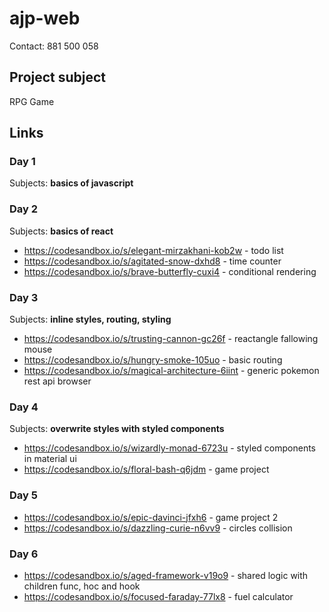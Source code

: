 # ajp-web
Contact: 881 500 058

## Project subject
RPG Game

## Links
### Day 1
Subjects: **basics of javascript**

### Day 2
Subjects: **basics of react**
* https://codesandbox.io/s/elegant-mirzakhani-kob2w - todo list
* https://codesandbox.io/s/agitated-snow-dxhd8 - time counter
* https://codesandbox.io/s/brave-butterfly-cuxi4 - conditional rendering

### Day 3
Subjects: **inline styles, routing, styling**
* https://codesandbox.io/s/trusting-cannon-gc26f - reactangle fallowing mouse
* https://codesandbox.io/s/hungry-smoke-105uo - basic routing
* https://codesandbox.io/s/magical-architecture-6iint - generic pokemon rest api browser

### Day 4
Subjects: **overwrite styles with styled components**
* https://codesandbox.io/s/wizardly-monad-6723u - styled components in material ui
* https://codesandbox.io/s/floral-bash-q6jdm - game project

### Day 5
* https://codesandbox.io/s/epic-davinci-jfxh6 - game project 2
* https://codesandbox.io/s/dazzling-curie-n6vv9 - circles collision

### Day 6
* https://codesandbox.io/s/aged-framework-v19o9 - shared logic with children func, hoc and hook
* https://codesandbox.io/s/focused-faraday-77lx8 - fuel calculator

